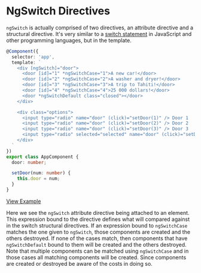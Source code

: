 # NgSwitch Directives

`ngSwitch` is actually comprised of two directives, an attribute directive and a structural directive. It's very similar to a [switch statement](https://developer.mozilla.org/en/docs/Web/JavaScript/Reference/Statements/switch) in JavaScript and other programming languages, but in the template.

```typescript
@Component({
  selector: 'app',
  template: `
    <div [ngSwitch]="door">
      <door [id]="1" *ngSwitchCase="1">A new car!</door>
      <door [id]="2" *ngSwitchCase="2">A washer and dryer!</door>
      <door [id]="3" *ngSwitchCase="3">A trip to Tahiti!</door>
      <door [id]="4" *ngSwitchCase="4">25 000 dollars!</door>
      <door *ngSwitchDefault class="closed"></door>
    </div>

    <div class="options">
      <input type="radio" name="door" (click)="setDoor(1)" /> Door 1
      <input type="radio" name="door" (click)="setDoor(2)" /> Door 2
      <input type="radio" name="door" (click)="setDoor(3)" /> Door 3
      <input type="radio" selected="selected" name="door" (click)="setDoor()"/> Close all
    </div>
  `
})
export class AppComponent {
  door: number;

  setDoor(num: number) {
    this.door = num;
  }
}
```
[View Example](https://plnkr.co/edit/4ndP69x1YsjFuceLOa3Z?p=preview)

Here we see the `ngSwitch` attribute directive being attached to an element. This expression bound to the directive defines what will compared against in the switch structural directives. If an expression bound to `ngSwitchCase` matches the one given to `ngSwitch`, those components are created and the others destroyed. If none of the cases match, then components that have `ngSwitchDefault` bound to them will be created and the others destroyed. Note that multiple components can be matched using `ngSwitchCase` and in those cases all matching components will be created. Since components are created or destroyed be aware of the costs in doing so.

